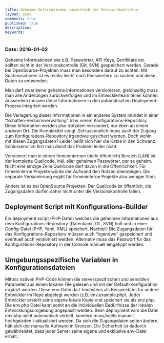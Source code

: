 ```yaml
---
title: Geheime Informationen ausserhalb der Versionskontrolle
layout: post
comments: true
published: true
description: 
keywords: 
---
```


### Date: 2016-01-02

Geheime Informationen wie z.B. Passwörter, API-Keys, Zertifikate etc. sollten nicht in der Versionskontrolle (Git, SVN) gespeichert werden. Gerade bei OpenSource-Projekten muss man besonders darauf zu achten. Mit Suchmaschinen ist es relativ leicht nach Passwörtern zu suchen und diese Daten zu entwenden.

Man darf zwar keine geheime Informationen versionieren, gleichzeitig muss man alle Änderungen zurückverfolgen und im Entwicklerteam teilen können. Ausserdem müssen diese Informationen in den automatischen Deployment-Prozess integriert werden.

Die Verlagerung dieser Informationen in ein anderes System mündet in einer “Schatten-Versionsverwaltung” bzw. einem Konfigurations-Repository. Diese Information werden also trotzdem versioniert, nur eben an einem anderen Ort. Die Komplexität steigt. Schlussendlich muss auch der Zugang zum Konfigurations-Repository irgendwie gesichert werden. Doch wohin mit diesen Zugangsdaten? Leider beißt sich hier die Katze in den Schwanz. Schlussendlich löst man damit das Problem leider nicht.

Versioniert man in einem firmeninternen (nicht öffentlich) Bereich (LAN) ist der komplette Quellcode, inkl. aller geheimen Passwörter, per se geheim. Nicht eine einzige Zeile Quellcode darf davon in die Öffentlichkeit. Für firmeninterne Projekte würde der Aufwand den Nutzen übersteigen. Die separate Versionierung ergibt für firmeninterne Projekte also weniger Sinn.

Anders ist es bei OpenSource Projekten. Der Quellcode ist öffentlich, die Zugangsdaten dürfen daher nicht unter die Versionskontrolle fallen.

## Deployment Script mit Konfigurations-Builder

Ein deployment script (PHP-Datei) welches die geheimen Informationen aus dem Konfigurations-Repository (Datenbank, Git, SVN) holt und in einer Config-Datei (PHP, Yaml, XML) speichert. Nachteil: Die Zugangsdaten für das Konfigurations-Repository müssen auch “irgendwo” gespeichert und eventuell auch versioniert werden. Alternativ muss das Passwort für das Konfigurations-Repository in der Console manuell eingetippt werden.

## Umgebungsspezifische Variablen in Konfigurationsdateien

Mittels nativen PHP-Code können die serverspezifischen und sensiblen Parameter aus einem lokalen File gelesen und mit der Default-Konfiguration ergänzt werden. Diese env-Datei darf höchstens als Beispieldatei für andere Entwickler im Repo abgelegt werden (z.B. env.example.php). Jeder Entwickler erstellt seine eigene lokale Kopie und speichert sie als env.php. Die env.php Datei kann somit an die individuellen Bedürfnisse der lokalen Entwicklungsumgebung angepasst werden. Beim deployment wird die Datei env.php nicht automatisch verteilt, sondern muss/sollte manuell hochgeladen / aktualisiert werden. Da sich die Zugangsdaten selten ändern, hält sich der manuelle Aufwand in Grenzen. Die Sicherheit ist dadurch gewährleistet, dass jeder Server seine eigene und exklusive env-Datei erhält.